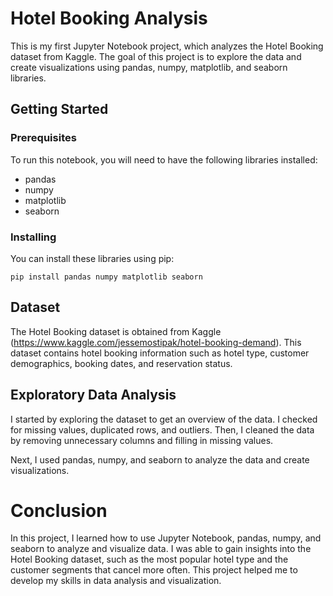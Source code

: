 
# Hotel Booking Analysis 
This is my first Jupyter Notebook project, which analyzes the Hotel Booking dataset from Kaggle. The goal of this project is to explore the data and create visualizations using pandas, numpy, matplotlib, and seaborn libraries.

## Getting Started
### Prerequisites
To run this notebook, you will need to have the following libraries installed:

- pandas
- numpy
- matplotlib
- seaborn
### Installing
You can install these libraries using pip:

```pip install pandas numpy matplotlib seaborn```


## Dataset
The Hotel Booking dataset is obtained from Kaggle (https://www.kaggle.com/jessemostipak/hotel-booking-demand). This dataset contains hotel booking information such as hotel type, customer demographics, booking dates, and reservation status.

## Exploratory Data Analysis
I started by exploring the dataset to get an overview of the data. I checked for missing values, duplicated rows, and outliers. Then, I cleaned the data by removing unnecessary columns and filling in missing values.

Next, I used pandas, numpy, and seaborn to analyze the data and create visualizations. 


# Conclusion
In this project, I learned how to use Jupyter Notebook, pandas, numpy, and seaborn to analyze and visualize data. I was able to gain insights into the Hotel Booking dataset, such as the most popular hotel type and the customer segments that cancel more often. This project helped me to develop my skills in data analysis and visualization.
